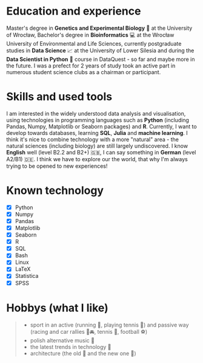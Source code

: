 [](Github_baner.png)

# Education and experience
Master's degree in **Genetics and Experimental Biology** :microscope: at the University of Wrocław, Bachelor's degree in **Bioinformatics** :computer: at the Wrocław University of Environmental and Life Sciences, currently postgraduate studies in **Data Science** :chart_with_upwards_trend: at the University of Lower Silesia and during the **Data Scientist in Python** :snake: course in DataQuest - so far and maybe more in the future. I was a prefect for 2 years of study took an active part in numerous student science clubs as a chairman or participant.

# Skills and used tools
I am interested in the widely understood data analysis and visualisation, using technologies in programming languages such as **Python** (including Pandas, Numpy, Matplotlib or Seaborn packages) and **R**. Currently, I want to develop towards databases, learning **SQL**, **Julia** and **machine learning**. I think it's nice to combine technology with a more "natural" area - the natural sciences (including biology) are still largely undiscovered.
I know **English** well (level B2.2 and B2+) :gb:, I can say something in **German** (level A2/B1) :de:.
I think we have to explore our the world, that why I'm always trying to be opened to new experiences!

# Known technology
- [x] Python
- [x] Numpy
- [x] Pandas
- [x] Matplotlib
- [x] Seaborn
- [x] R
- [x] SQL
- [x] Bash
- [x] Linux
- [x] LaTeX
- [x] Statistica
- [x] SPSS

# Hobbys (what I like)
> * sport in an active (running :runner:, playing tennis :tennis:) and passive way (racing and car rallies :checkered_flag::oncoming_automobile:, tennis :tennis:, football :soccer:)
> * polish alternative music :musical_keyboard:
> * the latest trends in technology :iphone:
> * architecture (the old :japanese_castle: and the new one :office:)
